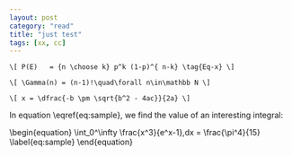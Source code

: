 ```yaml
---
layout: post
category: "read"
title: "just test"
tags: [xx, cc]
---
```

`\[
P(E)   = {n \choose k} p^k (1-p)^{ n-k}
\tag{Eq-x}
\]`

`\[
\Gamma(n) = (n-1)!\quad\forall n\in\mathbb N
\]`

`\[
x = \dfrac{-b \pm \sqrt{b^2 - 4ac}}{2a}
\]`

In equation \eqref{eq:sample}, we find the value of an
interesting integral:

\begin{equation}
\int_0^\infty \frac{x^3}{e^x-1}\,dx = \frac{\pi^4}{15}
\label{eq:sample}
\end{equation}
